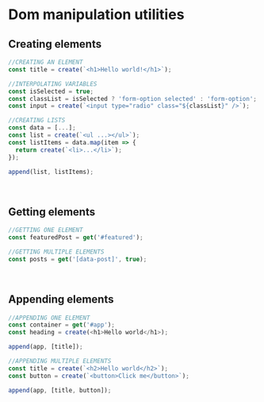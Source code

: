 # Dom manipulation utilities

## Creating elements
```TypeScript
//CREATING AN ELEMENT
const title = create(`<h1>Hello world!</h1>`);

//INTERPOLATING VARIABLES
const isSelected = true;
const classList = isSelected ? 'form-option selected' : 'form-option';
const input = create(`<input type="radio" class="${classList}" />`);

//CREATING LISTS
const data = [...];
const list = create(`<ul ...></ul>`);
const listItems = data.map(item => {
  return create(`<li>...</li>`);
});

append(list, listItems);
```
<br>

## Getting elements
```TypeScript
//GETTING ONE ELEMENT
const featuredPost = get('#featured');

//GETTING MULTIPLE ELEMENTS
const posts = get('[data-post]', true);
```
<br>

## Appending elements
```TypeScript
//APPENDING ONE ELEMENT
const container = get('#app');
const heading = create(<h1>Hello world</h1>);

append(app, [title]);

//APPENDING MULTIPLE ELEMENTS
const title = create(`<h2>Hello world</h2>`);
const button = create(`<button>Click me</button>`);

append(app, [title, button]);
```
